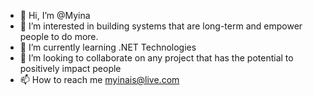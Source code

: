 - 👋 Hi, I’m @Myina
- 👀 I’m interested in building systems that are long-term and empower people to do more. 
- 🌱 I’m currently learning .NET Technologies
- 💞️ I’m looking to collaborate on any project that has the potential to positively impact people
- 📫 How to reach me myinais@live.com

<!---
Myina/Myina is a ✨ special ✨ repository because its `README.md` (this file) appears on your GitHub profile.
You can click the Preview link to take a look at your changes.
--->
